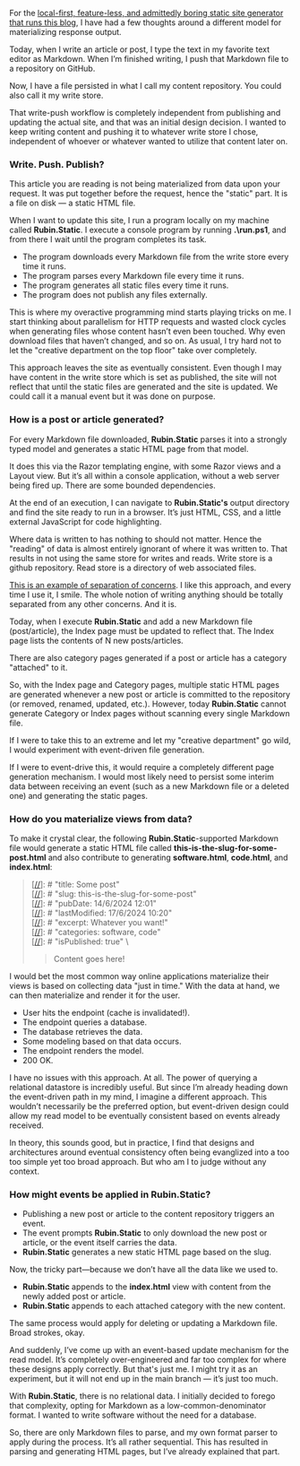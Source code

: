 [//]: # "title: Write. Push. Publish. Separating the concerns."
[//]: # "slug: write-push-public-separating-concerns"
[//]: # "pubDate: 17/9/2024 15:40"
[//]: # "lastModified: 17/9/2024 15:40"
[//]: # "excerpt: "
[//]: # "categories: software"
[//]: # "isPublished: true"

For the [local-first, feature-less, and admittedly boring static site generator that runs this blog](https://github.com/Danielovich/RubinStatic), I have had a few thoughts around a different model for materializing response output.

Today, when I write an article or post, I type the text in my favorite text editor as Markdown. When I’m finished writing, I push that Markdown file to a repository on GitHub.

Now, I have a file persisted in what I call my content repository. You could also call it my write store.

That write-push workflow is completely independent from publishing and updating the actual site, and that was an initial design decision. I wanted to keep writing content and pushing it to whatever write store I chose, independent of whoever or whatever wanted to utilize that content later on.

### Write. Push. Publish?

This article you are reading is not being materialized from data upon your request. It was put together before the request, hence the "static" part. It is a file on disk — a static HTML file.

When I want to update this site, I run a program locally on my machine called **Rubin.Static**. I execute a console program by running **.\run.ps1**, and from there I wait until the program completes its task.

- The program downloads every Markdown file from the write store every time it runs.
- The program parses every Markdown file every time it runs.
- The program generates all static files every time it runs.
- The program does not publish any files externally.

This is where my overactive programming mind starts playing tricks on me. I start thinking about parallelism for HTTP requests and wasted clock cycles when generating files whose content hasn’t even been touched. Why even download files that haven’t changed, and so on. As usual, I try hard not to let the "creative department on the top floor" take over completely.

This approach leaves the site as eventually consistent. Even though I may have content in the write store which is set as published, the site will not reflect that until the static files are generated and the site is updated. We could call it a manual event but it was done on purpose.

### How is a post or article generated?

For every Markdown file downloaded, **Rubin.Static** parses it into a strongly typed model and generates a static HTML page from that model.

It does this via the Razor templating engine, with some Razor views and a Layout view. But it’s all within a console application, without a web server being fired up. There are some bounded dependencies.

At the end of an execution, I can navigate to **Rubin.Static's** output directory and find the site ready to run in a browser. It’s just HTML, CSS, and a little external JavaScript for code highlighting.

Where data is written to has nothing to should not matter. Hence the "reading" of data is almost entirely ignorant of where it was written to. That results in not using the same store for writes and reads. Write store is a github repository. Read store is a directory of web associated files.

[This is an example of separation of concerns](https://www.cs.utexas.edu/~EWD/transcriptions/EWD04xx/EWD447.html). I like this approach, and every time I use it, I smile. The whole notion of writing anything should be totally separated from any other concerns. And it is.

Today, when I execute **Rubin.Static** and add a new Markdown file (post/article), the Index page must be updated to reflect that. The Index page lists the contents of N new posts/articles.

There are also category pages generated if a post or article has a category "attached" to it.

So, with the Index page and Category pages, multiple static HTML pages are generated whenever a new post or article is committed to the repository (or removed, renamed, updated, etc.). However, today **Rubin.Static** cannot generate Category or Index pages without scanning every single Markdown file.

If I were to take this to an extreme and let my "creative department" go wild, I would experiment with event-driven file generation.

If I were to event-drive this, it would require a completely different page generation mechanism. I would most likely need to persist some interim data between receiving an event (such as a new Markdown file or a deleted one) and generating the static pages.

### How do you materialize views from data?

To make it crystal clear, the following **Rubin.Static**-supported Markdown file would generate a static HTML file called **this-is-the-slug-for-some-post.html** and also contribute to generating **software.html**, **code.html**, and **index.html**:


> [[//]]: # "title: Some post" \
 [[//]]: # "slug: this-is-the-slug-for-some-post" \
 [[//]]: # "pubDate: 14/6/2024 12:01" \
 [[//]]: # "lastModified: 17/6/2024 10:20" \
 [[//]]: # "excerpt: Whatever you want!" \
 [[//]]: # "categories: software, code" \
 [[//]]: # "isPublished: true" \
 > > Content goes here!



I would bet the most common way online applications materialize their views is based on collecting data "just in time." With the data at hand, we can then materialize and render it for the user. 

- User hits the endpoint (cache is invalidated!).
- The endpoint queries a database.
- The database retrieves the data.
- Some modeling based on that data occurs.
- The endpoint renders the model.
- 200 OK.

I have no issues with this approach. At all. The power of querying a relational datastore is incredibly useful. But since I’m already heading down the event-driven path in my mind, I imagine a different approach. This wouldn’t necessarily be the preferred option, but event-driven design could allow my read model to be eventually consistent based on events already received. 

In theory, this sounds good, but in practice, I find that designs and architectures around eventual consistency often being evanglized into a too too simple yet too broad approach. But who am I to judge without any context.

### How might events be applied in Rubin.Static?

- Publishing a new post or article to the content repository triggers an event.
- The event prompts **Rubin.Static** to only download the new post or article, or the event itself carries the data.
- **Rubin.Static** generates a new static HTML page based on the slug.

Now, the tricky part—because we don’t have all the data like we used to.

- **Rubin.Static** appends to the **index.html** view with content from the newly added post or article.
- **Rubin.Static** appends to each attached category with the new content.

The same process would apply for deleting or updating a Markdown file. Broad strokes, okay.

And suddenly, I’ve come up with an event-based update mechanism for the read model. It’s completely over-engineered and far too complex for where these designs apply correctly. But that's just me. I might try it as an experiment, but it will not end up in the main branch — it’s just too much.

With **Rubin.Static**, there is no relational data. I initially decided to forego that complexity, opting for Markdown as a low-common-denominator format. I wanted to write software without the need for a database.

So, there are only Markdown files to parse, and my own format parser to apply during the process. It’s all rather sequential. This has resulted in parsing and generating HTML pages, but I’ve already explained that part.